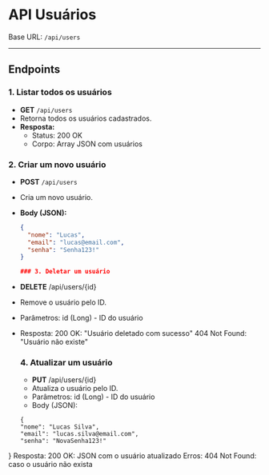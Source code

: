 # API Usuários

Base URL: `/api/users`

---

## Endpoints

### 1. Listar todos os usuários

- **GET** `/api/users`
- Retorna todos os usuários cadastrados.
- **Resposta:**
  - Status: 200 OK
  - Corpo: Array JSON com usuários

### 2. Criar um novo usuário

- **POST** `/api/users`
- Cria um novo usuário.
- **Body (JSON):**

  ```json
  {
    "nome": "Lucas",
    "email": "lucas@email.com",
    "senha": "Senha123!"
  }
  
  ### 3. Deletar um usuário

- **DELETE** /api/users/{id}
- Remove o usuário pelo ID.
- Parâmetros: id (Long) - ID do usuário
- Resposta: 200 OK: "Usuário deletado com sucesso" 404 Not Found: "Usuário não existe"

  ### 4. Atualizar um usuário
  - **PUT** /api/users/{id}
  - Atualiza o usuário pelo ID.
  - Parâmetros: id (Long) - ID do usuário
  - Body (JSON):
  ```
  {
  "nome": "Lucas Silva",
  "email": "lucas.silva@email.com",
  "senha": "NovaSenha123!"
}
Resposta: 200 OK: JSON com o usuário atualizado
Erros: 404 Not Found: caso o usuário não exista


  
